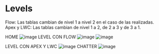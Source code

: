 # Levels
Flow: Las tablas cambian de nivel 1 a nivel 2 en el caso de las realizadas.
Apex y LWC: Las tablas cambian de nivel 1 a 2, de 2 a 3 y de 3 a 1.

HOME
![image](https://user-images.githubusercontent.com/99770498/207994326-fc51a5b0-e249-4cbb-9a0a-b566a049533d.png)
LEVEL CON FLOW
![image](https://user-images.githubusercontent.com/99770498/207994551-588aced5-cf4b-46c3-90d2-bb54c7703cb4.png)
![image](https://user-images.githubusercontent.com/99770498/207994883-2f3fce43-a770-4f07-bf9c-f51189cafc01.png)

LEVEL CON APEX Y LWC
![image](https://user-images.githubusercontent.com/99770498/207997159-5a2f81fc-d6a2-4830-9c6b-cee9e5b1b0f6.png)
CHATTER
![image](https://user-images.githubusercontent.com/99770498/207997298-9f8be058-5d27-40b8-b331-a6e5890856c2.png)



